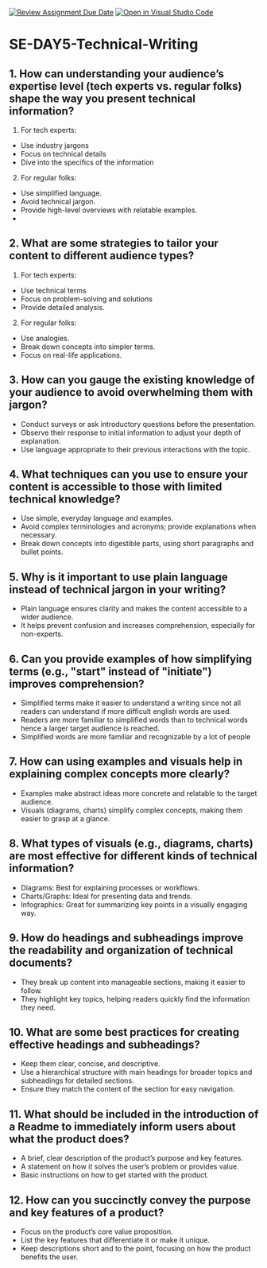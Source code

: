 [![Review Assignment Due Date](https://classroom.github.com/assets/deadline-readme-button-22041afd0340ce965d47ae6ef1cefeee28c7c493a6346c4f15d667ab976d596c.svg)](https://classroom.github.com/a/zsAR-pyY)
[![Open in Visual Studio Code](https://classroom.github.com/assets/open-in-vscode-2e0aaae1b6195c2367325f4f02e2d04e9abb55f0b24a779b69b11b9e10269abc.svg)](https://classroom.github.com/online_ide?assignment_repo_id=18655110&assignment_repo_type=AssignmentRepo)
# SE-DAY5-Technical-Writing
## 1. How can understanding your audience’s expertise level (tech experts vs. regular folks) shape the way you present technical information?
1. For tech experts:
- Use industry jargons
- Focus on technical details
- Dive into the specifics of the information

2. For regular folks:
- Use simplified language.
- Avoid technical jargon.
- Provide high-level overviews with relatable examples.
- 
## 2. What are some strategies to tailor your content to different audience types?
1. For tech experts: 
- Use technical terms
- Focus on problem-solving and solutions
- Provide detailed analysis.

  
2. For regular folks:
- Use analogies.
- Break down concepts into simpler terms.
- Focus on real-life applications.

## 3. How can you gauge the existing knowledge of your audience to avoid overwhelming them with jargon?
- Conduct surveys or ask introductory questions before the presentation.
- Observe their response to initial information to adjust your depth of explanation.
- Use language appropriate to their previous interactions with the topic.

## 4. What techniques can you use to ensure your content is accessible to those with limited technical knowledge?
- Use simple, everyday language and examples.
- Avoid complex terminologies and acronyms; provide explanations when necessary.
- Break down concepts into digestible parts, using short paragraphs and bullet points.

## 5. Why is it important to use plain language instead of technical jargon in your writing?
- Plain language ensures clarity and makes the content accessible to a wider audience.
- It helps prevent confusion and increases comprehension, especially for non-experts.

## 6. Can you provide examples of how simplifying terms (e.g., "start" instead of "initiate") improves comprehension?
- Simplified terms make it easier to understand a writing since not all readers can understand if more difficult english words are used.
- Readers are more familiar to simplified words than to technical words hence a larger target audience is reached.
- Simplified words are more familiar and recognizable by a lot of people

## 7. How can using examples and visuals help in explaining complex concepts more clearly?
- Examples make abstract ideas more concrete and relatable to the target audience.
- Visuals (diagrams, charts) simplify complex concepts, making them easier to grasp at a glance.
  
## 8. What types of visuals (e.g., diagrams, charts) are most effective for different kinds of technical information?
- Diagrams: Best for explaining processes or workflows.
- Charts/Graphs: Ideal for presenting data and trends.
- Infographics: Great for summarizing key points in a visually engaging way.
  
## 9. How do headings and subheadings improve the readability and organization of technical documents?
- They break up content into manageable sections, making it easier to follow.
- They highlight key topics, helping readers quickly find the information they need.

## 10. What are some best practices for creating effective headings and subheadings?
- Keep them clear, concise, and descriptive.
- Use a hierarchical structure with main headings for broader topics and subheadings for detailed sections.
- Ensure they match the content of the section for easy navigation.
  
## 11. What should be included in the introduction of a Readme to immediately inform users about what the product does?
- A brief, clear description of the product’s purpose and key features.
- A statement on how it solves the user’s problem or provides value.
- Basic instructions on how to get started with the product.
  
## 12. How can you succinctly convey the purpose and key features of a product?
- Focus on the product’s core value proposition.
- List the key features that differentiate it or make it unique.
- Keep descriptions short and to the point, focusing on how the product benefits the user.

